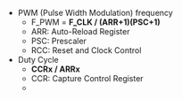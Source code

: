 
* PWM (Pulse Width Modulation) frequency
	* F_PWM = **F_CLK / (ARR+1)(PSC+1)**
	* ARR: Auto-Reload Register
	* PSC: Prescaler
	* RCC: Reset and Clock Control
* Duty Cycle
	* **CCRx / ARRx**
	* CCR: Capture Control Register
	* 